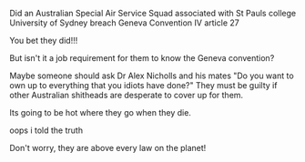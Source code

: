 Did an Australian Special Air Service Squad associated with St Pauls college University of Sydney breach Geneva Convention IV article 27

You bet they did!!!

But isn't it a job requirement for them to know the Geneva convention?

Maybe someone should ask Dr Alex Nicholls and his mates "Do you want to own up to everything that you idiots have done?" They must be guilty if other Australian shitheads are desperate to cover up for them.

Its going to be hot where they go when they die.

oops i told the truth

Don't worry, they are above every law on the planet!
